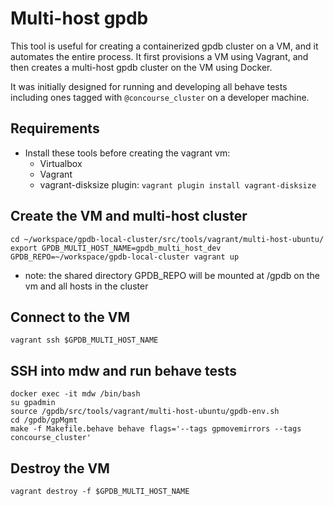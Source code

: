 # Multi-host gpdb
This tool is useful for creating a containerized gpdb cluster
on a VM, and it automates the entire process. It first provisions a VM using
Vagrant, and then creates a multi-host gpdb cluster on the VM using Docker.

It was initially designed for running and developing all behave tests
including ones tagged with `@concourse_cluster` on a developer machine.

## Requirements
* Install these tools before creating the vagrant vm:
    * Virtualbox
    * Vagrant
    * vagrant-disksize plugin: `vagrant plugin install vagrant-disksize`

## Create the VM and multi-host cluster
```
cd ~/workspace/gpdb-local-cluster/src/tools/vagrant/multi-host-ubuntu/
export GPDB_MULTI_HOST_NAME=gpdb_multi_host_dev
GPDB_REPO=~/workspace/gpdb-local-cluster vagrant up
```
- note: the shared directory GPDB_REPO will be mounted at /gpdb on the vm and all hosts in the cluster

## Connect to the VM
`vagrant ssh $GPDB_MULTI_HOST_NAME`

## SSH into mdw and run behave tests
```
docker exec -it mdw /bin/bash
su gpadmin
source /gpdb/src/tools/vagrant/multi-host-ubuntu/gpdb-env.sh
cd /gpdb/gpMgmt
make -f Makefile.behave behave flags='--tags gpmovemirrors --tags concourse_cluster'
```

## Destroy the VM
`vagrant destroy -f $GPDB_MULTI_HOST_NAME`

